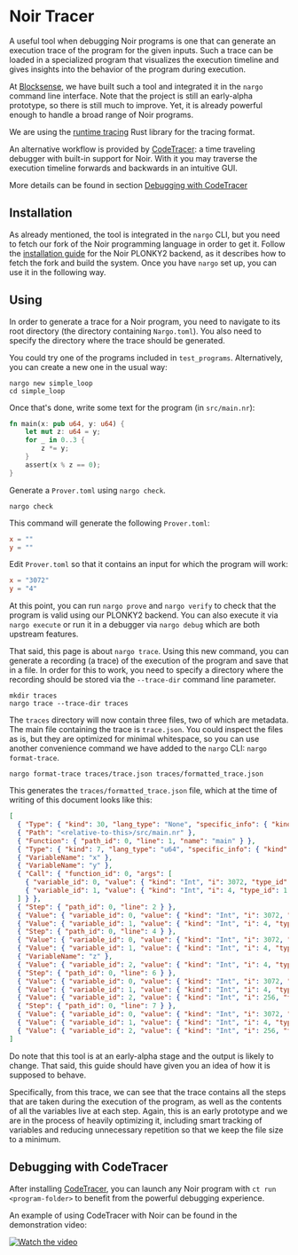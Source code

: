 # Noir Tracer

A useful tool when debugging Noir programs is one that can generate an
execution trace of the program for the given inputs. Such a trace can be loaded
in a specialized program that visualizes the execution timeline and gives
insights into the behavior of the program during execution.

At [Blocksense](blocksense.network), we have built such a tool and integrated
it in the `nargo` command line interface. Note that the project is still an
early-alpha prototype, so there is still much to improve. Yet, it is already
powerful enough to handle a broad range of Noir programs.

We are using the [runtime
tracing](https://github.com/metacraft-labs/runtime_tracing) Rust library for
the tracing format.

An alternative workflow is provided by [CodeTracer](https://github.com/metacraft-labs/codetracer): a time traveling debugger with built-in support for Noir. With it you may traverse the execution timeline forwards and backwards in an intuitive GUI.

More details can be found in section [Debugging with CodeTracer](#debugging-with-codetracer)

## Installation

As already mentioned, the tool is integrated in the `nargo` CLI, but you need
to fetch our fork of the Noir programming language in order to get it. Follow
the [installation
guide](https://noir.blocksense.network/noir_plonky2_backend/getting_started#installation)
for the Noir PLONKY2 backend, as it describes how to fetch the fork and build
the system. Once you have `nargo` set up, you can use it in the following way.

## Using

In order to generate a trace for a Noir program, you need to navigate to its
root directory (the directory containing `Nargo.toml`). You also need to
specify the directory where the trace should be generated.

You could try one of the programs included in `test_programs`. Alternatively,
you can create a new one in the usual way:

```
nargo new simple_loop
cd simple_loop
```

Once that's done, write some text for the program (in `src/main.nr`):

```Rust
fn main(x: pub u64, y: u64) {
    let mut z: u64 = y;
    for _ in 0..3 {
        z *= y;
    }
    assert(x % z == 0);
}
```

Generate a `Prover.toml` using `nargo check`.

```
nargo check
```

This command will generate the following `Prover.toml`:

```toml
x = ""
y = ""
```

Edit `Prover.toml` so that it contains an input for which the program will work:

```toml
x = "3072"
y = "4"
```

At this point, you can run `nargo prove` and `nargo verify` to check that the
program is valid using our PLONKY2 backend. You can also execute it via `nargo
execute` or run it in a debugger via `nargo debug` which are both upstream
features.

That said, this page is about `nargo trace`. Using this new command, you can
generate a recording (a trace) of the execution of the program and save that in
a file. In order for this to work, you need to specify a directory where the
recording should be stored via the `--trace-dir` command line parameter.

```
mkdir traces
nargo trace --trace-dir traces
```

The `traces` directory will now contain three files, two of which are metadata.
The main file containing the trace is `trace.json`. You could inspect the files
as is, but they are optimized for minimal whitespace, so you can use another
convenience command we have added to the `nargo` CLI: `nargo format-trace`.

```
nargo format-trace traces/trace.json traces/formatted_trace.json
```

This generates the `traces/formatted_trace.json` file, which at the time of
writing of this document looks like this:

```json
[
  { "Type": { "kind": 30, "lang_type": "None", "specific_info": { "kind": "None" } } },
  { "Path": "<relative-to-this>/src/main.nr" },
  { "Function": { "path_id": 0, "line": 1, "name": "main" } },
  { "Type": { "kind": 7, "lang_type": "u64", "specific_info": { "kind": "None" } } },
  { "VariableName": "x" },
  { "VariableName": "y" },
  { "Call": { "function_id": 0, "args": [
    { "variable_id": 0, "value": { "kind": "Int", "i": 3072, "type_id": 1 } },
    { "variable_id": 1, "value": { "kind": "Int", "i": 4, "type_id": 1 } }
  ] } },
  { "Step": { "path_id": 0, "line": 2 } },
  { "Value": { "variable_id": 0, "value": { "kind": "Int", "i": 3072, "type_id": 1 } } },
  { "Value": { "variable_id": 1, "value": { "kind": "Int", "i": 4, "type_id": 1 } } },
  { "Step": { "path_id": 0, "line": 4 } },
  { "Value": { "variable_id": 0, "value": { "kind": "Int", "i": 3072, "type_id": 1 } } },
  { "Value": { "variable_id": 1, "value": { "kind": "Int", "i": 4, "type_id": 1 } } },
  { "VariableName": "z" },
  { "Value": { "variable_id": 2, "value": { "kind": "Int", "i": 4, "type_id": 1 } } },
  { "Step": { "path_id": 0, "line": 6 } },
  { "Value": { "variable_id": 0, "value": { "kind": "Int", "i": 3072, "type_id": 1 } } },
  { "Value": { "variable_id": 1, "value": { "kind": "Int", "i": 4, "type_id": 1 } } },
  { "Value": { "variable_id": 2, "value": { "kind": "Int", "i": 256, "type_id": 1 } } },
  { "Step": { "path_id": 0, "line": 7 } },
  { "Value": { "variable_id": 0, "value": { "kind": "Int", "i": 3072, "type_id": 1 } } },
  { "Value": { "variable_id": 1, "value": { "kind": "Int", "i": 4, "type_id": 1 } } },
  { "Value": { "variable_id": 2, "value": { "kind": "Int", "i": 256, "type_id": 1 } } }
]
```

Do note that this tool is at an early-alpha stage and the output is likely to
change. That said, this guide should have given you an idea of how it is
supposed to behave.

Specifically, from this trace, we can see that the trace contains all the steps
that are taken during the execution of the program, as well as the contents of
all the variables live at each step. Again, this is an early prototype and we
are in the process of heavily optimizing it, including smart tracking of
variables and reducing unnecessary repetition so that we keep the file size to
a minimum.

## Debugging with CodeTracer

After installing [CodeTracer](https://github.com/metacraft-labs/codetracer), you can launch any Noir program with `ct run <program-folder>` to benefit from the powerful debugging experience.

An example of using CodeTracer with Noir can be found in the demonstration video:

[![Watch the video](https://img.youtube.com/vi/xZsJ55JVqmU/maxresdefault.jpg)](https://www.youtube.com/watch?v=xZsJ55JVqmU)